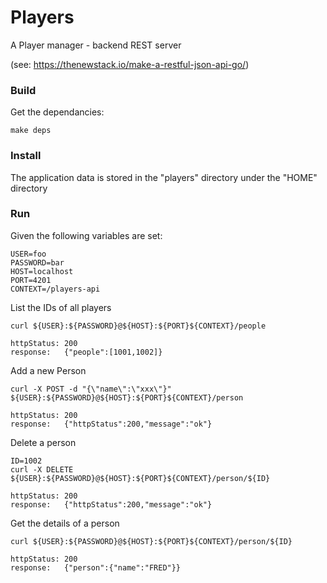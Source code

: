 # Players
A Player manager - backend REST server

(see: https://thenewstack.io/make-a-restful-json-api-go/)

### Build
Get the dependancies:

```
make deps
```


### Install
The application data is stored in the "players" directory under the "HOME" directory


### Run

Given the following variables are set:
```
USER=foo
PASSWORD=bar
HOST=localhost
PORT=4201
CONTEXT=/players-api
```

List the IDs of all players
```
curl ${USER}:${PASSWORD}@${HOST}:${PORT}${CONTEXT}/people

httpStatus: 200
response:   {"people":[1001,1002]}
```


Add a new Person
```
curl -X POST -d "{\"name\":\"xxx\"}" ${USER}:${PASSWORD}@${HOST}:${PORT}${CONTEXT}/person

httpStatus: 200
response:   {"httpStatus":200,"message":"ok"}
```

Delete a person
```
ID=1002
curl -X DELETE ${USER}:${PASSWORD}@${HOST}:${PORT}${CONTEXT}/person/${ID}

httpStatus: 200
response:   {"httpStatus":200,"message":"ok"}
```

Get the details of a person
```
curl ${USER}:${PASSWORD}@${HOST}:${PORT}${CONTEXT}/person/${ID}

httpStatus: 200
response:   {"person":{"name":"FRED"}}
```



